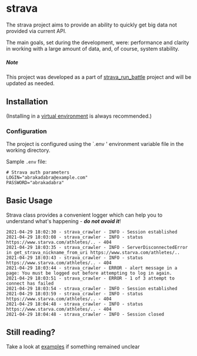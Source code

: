 # strava
The strava project aims to provide an ability to quickly get big data not provided via current API.

The main goals, set during the development, were: performance and clarity in working with a large amount of data, 
and, of course, system stability.

##### Note
This project was developed as a part of [strava_run_battle](https://gitlab.com/mixa2130/strava_run_battle) project and
will be updated as needed.


## Installation
(Installing in a [virtual environment](https://pypi.python.org/pypi/virtualenv) is always recommended.)

### Configuration
The project is configured using the `.env ' environment variable file in the working directory.

Sample `.env` file:

```env
# Strava auth parameters
LOGIN="abrakadabra@example.com"
PASSWORD="abrakadabra"
```

## Basic Usage
Strava class provides a convenient logger which can help you to understand what's happening - ___do not avoid it___!

```
2021-04-29 18:02:30 - strava_crawler - INFO - Session established
2021-04-29 18:03:08 - strava_crawler - INFO - status https://www.starva.com/athletes/.. - 404
2021-04-29 18:03:35 - strava_crawler - INFO - ServerDisconnectedError in get_strava_nickname_from_uri https://www.starva.com/athletes/..
2021-04-29 18:03:43 - strava_crawler - INFO - status https://www.starva.com/athletes/.. - 404
2021-04-29 18:03:44 - strava_crawler - ERROR - alert message in a page: You must be logged out before attempting to log in again.
2021-04-29 18:03:51 - strava_crawler - ERROR - 1 of 3 attempt to connect has failed
2021-04-29 18:03:54 - strava_crawler - INFO - Session established
2021-04-29 18:03:59 - strava_crawler - INFO - status https://www.starva.com/athletes/.. - 404
2021-04-29 18:04:48 - strava_crawler - INFO - status https://www.starva.com/athletes/.. - 404
2021-04-29 18:04:48 - strava_crawler - INFO - Session closed
```

## Still reading?
Take a look at [examples](https://github.com/mixa2130/strava/tree/master/examples) if something remained unclear